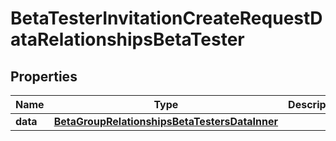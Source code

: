 

# BetaTesterInvitationCreateRequestDataRelationshipsBetaTester


## Properties

| Name | Type | Description | Notes |
|------------ | ------------- | ------------- | -------------|
|**data** | [**BetaGroupRelationshipsBetaTestersDataInner**](BetaGroupRelationshipsBetaTestersDataInner.md) |  |  |



